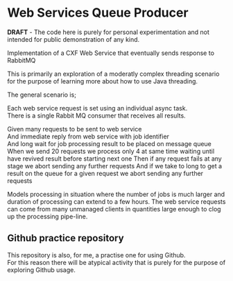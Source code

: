 # Web Services Queue Producer

**DRAFT** - The code here is purely for personal experimentation and not intended for public demonstration of any kind. 

Implementation of a CXF Web Service that eventually sends response to RabbitMQ

This is primarily an exploration of a moderatly complex threading scenario for the purpose of learning more about how to use Java threading.

The general scenario is;

Each web service request is set using an individual async task.  
There is a single Rabbit MQ consumer that receives all results.

Given many requests to be sent to  web service   
And immediate reply from web service with job identifier   
And long wait for job processing result to be placed on message queue   
When we send 20 requests we process only 4 at same time waiting until have revived result before starting next one 
Then if any request fails at any stage we abort sending any further requests 
And if we take to long to get a result on the queue for a given request we abort sending any further requests 

Models processing in situation where the number of jobs is much larger and duration of processing can extend to a few hours. The web service requests can come from many unmanaged clients in quantities large enough to clog up the processing pipe-line.

## Github practice repository

This repository is also, for me, a practise one for using Github.  
For this reason there will be atypical activity that is purely for the purpose of exploring Github usage.

